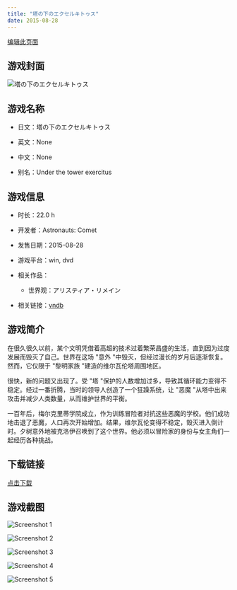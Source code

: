 ```yaml
---
title: "塔の下のエクセルキトゥス"
date: 2015-08-28
---
```

[编辑此页面](https://github.com/ACG-3/ADV3-source/blob/main/source/_posts/games/%E5%A1%94%E3%81%AE%E4%B8%8B%E3%81%AE%E3%82%A8%E3%82%AF%E3%82%BB%E3%83%AB%E3%82%AD%E3%83%88%E3%82%A5%E3%82%B9.md)

## 游戏封面

![塔の下のエクセルキトゥス](https%3A//pan.timero.xyz/onedrive/img_lib_001/%E5%A1%94%E3%81%AE%E4%B8%8B%E3%81%AE%E3%82%A8%E3%82%AF%E3%82%BB%E3%83%AB%E3%82%AD%E3%83%88%E3%82%A5%E3%82%B9_cover.avif)


## 游戏名称

- 日文：塔の下のエクセルキトゥス
- 英文：None
- 中文：None

- 别名：Under the tower exercitus


## 游戏信息

- 时长：22.0 h
- 开发者：Astronauts: Comet
- 发售日期：2015-08-28
- 游戏平台：win, dvd
- 相关作品：
   - 世界观：アリスティア・リメイン

- 相关链接：[vndb](https://vndb.org/v17835)


## 游戏简介

在很久很久以前，某个文明凭借着高超的技术过着繁荣昌盛的生活，直到因为过度发展而毁灭了自己。世界在这场 "意外 "中毁灭，但经过漫长的岁月后逐渐恢复。然而，它仅限于 "黎明家族 "建造的维尔瓦伦塔周围地区。

很快，新的问题又出现了。受 "塔 "保护的人数增加过多，导致其循环能力变得不稳定。经过一番折腾，当时的领导人创造了一个狂躁系统，让 "恶魔 "从塔中出来攻击并减少人类数量，从而维护世界的平衡。

一百年后，梅尔克里蒂学院成立，作为训练冒险者对抗这些恶魔的学校。他们成功地击退了恶魔，人口再次开始增加。结果，维尔瓦伦变得不稳定，毁灭进入倒计时。夕树意外地被克洛伊召唤到了这个世界。他必须以冒险家的身份与女主角们一起经历各种挑战。




## 下载链接

[点击下载](https://pan.timero.xyz/onedrive/adv_lib_001/%E5%A1%94%E3%81%AE%E4%B8%8B%E3%81%AE%E3%82%A8%E3%82%AF%E3%82%BB%E3%83%AB%E3%82%AD%E3%83%88%E3%82%A5%E3%82%B9)


## 游戏截图


![Screenshot 1](https%3A//pan.timero.xyz/onedrive/img_lib_001/%E5%A1%94%E3%81%AE%E4%B8%8B%E3%81%AE%E3%82%A8%E3%82%AF%E3%82%BB%E3%83%AB%E3%82%AD%E3%83%88%E3%82%A5%E3%82%B9_Screenshot_1.avif)

![Screenshot 2](https%3A//pan.timero.xyz/onedrive/img_lib_001/%E5%A1%94%E3%81%AE%E4%B8%8B%E3%81%AE%E3%82%A8%E3%82%AF%E3%82%BB%E3%83%AB%E3%82%AD%E3%83%88%E3%82%A5%E3%82%B9_Screenshot_2.avif)

![Screenshot 3](https%3A//pan.timero.xyz/onedrive/img_lib_001/%E5%A1%94%E3%81%AE%E4%B8%8B%E3%81%AE%E3%82%A8%E3%82%AF%E3%82%BB%E3%83%AB%E3%82%AD%E3%83%88%E3%82%A5%E3%82%B9_Screenshot_3.avif)

![Screenshot 4](https%3A//pan.timero.xyz/onedrive/img_lib_001/%E5%A1%94%E3%81%AE%E4%B8%8B%E3%81%AE%E3%82%A8%E3%82%AF%E3%82%BB%E3%83%AB%E3%82%AD%E3%83%88%E3%82%A5%E3%82%B9_Screenshot_4.avif)

![Screenshot 5](https%3A//pan.timero.xyz/onedrive/img_lib_001/%E5%A1%94%E3%81%AE%E4%B8%8B%E3%81%AE%E3%82%A8%E3%82%AF%E3%82%BB%E3%83%AB%E3%82%AD%E3%83%88%E3%82%A5%E3%82%B9_Screenshot_5.avif)

